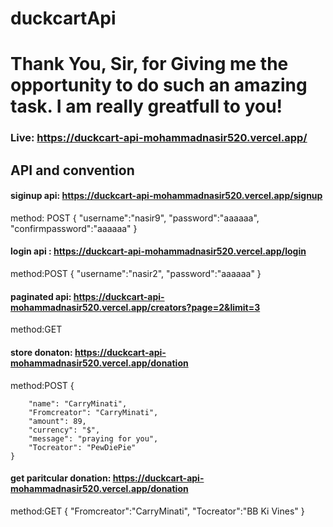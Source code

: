 # duckcartApi
# Thank You, Sir, for Giving me the opportunity to do such an amazing task. I am really greatfull to you!
### Live: https://duckcart-api-mohammadnasir520.vercel.app/


## API and convention
#### siginup api: https://duckcart-api-mohammadnasir520.vercel.app/signup
method: POST
{
   "username":"nasir9",
    "password":"aaaaaa",
    "confirmpassword":"aaaaaa"
}




#### login api : https://duckcart-api-mohammadnasir520.vercel.app/login
method:POST
{
   "username":"nasir2",
    "password":"aaaaaa"
}




#### paginated api: https://duckcart-api-mohammadnasir520.vercel.app/creators?page=2&limit=3
method:GET


#### store donaton: https://duckcart-api-mohammadnasir520.vercel.app/donation
method:POST
 {
     
        "name": "CarryMinati",
        "Fromcreator": "CarryMinati",
        "amount": 89,
        "currency": "$",
        "message": "praying for you",
        "Tocreator": "PewDiePie"
    }
    
    
#### get paritcular donation: https://duckcart-api-mohammadnasir520.vercel.app/donation
method:GET
{
    "Fromcreator":"CarryMinati",
    "Tocreator":"BB Ki Vines"
}






